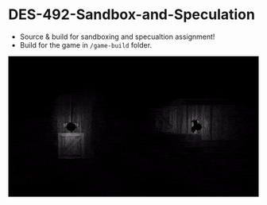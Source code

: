 # DES-492-Sandbox-and-Speculation
* Source & build for sandboxing and specualtion assignment!
* Build for the game in `/game-build` folder. <br>

<img src = "JTPrev.gif">


